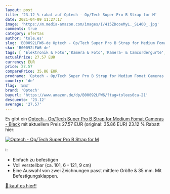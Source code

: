 ```yaml
---
layout: post
title: '23.12 % rabat auf Optech - Op/Tech Super Pro B Strap for M'
date: 2021-04-09 11:27:17
image: 'https://m.media-amazon.com/images/I/415ZDcoeMyL._SL400_.jpg'
comments: true
category: ofertas
author: 'tole.es'
slug: 'B00092LFW6-de Optech - Op/Tech Super Pro B Strap for Medium Fomat...'
sku: 'B00092LFW6-de'
tags: [ 'Elektronik & Foto','Kamera & Foto','Kamera- & Camcordergurte','Kamera- & Fotozubehör','optech', ]
actualPrice: 27.57 EUR
currency: EUR
price: 27.57
comparePrice: 35.86 EUR
prodname: 'Optech - Op/Tech Super Pro B Strap for Medium Fomat Cameras - Black'
country: 'de'
flag: '🇩🇪'
brand: 'Optech'
buyurl: 'https://www.amazon.de/dp/B00092LFW6/?tag=tolees0ca-21'
descuento: '23.12'
average: '27.57'
---
```


Es gibt ein [Optech - Op/Tech Super Pro B Strap for Medium Fomat Cameras - Black](https://www.amazon.de/dp/B00092LFW6/?tag=tolees0ca-21) mit aktuellem Preis 27.57 EUR (original: 35.86 EUR) 23.12 % Rabatt hier:

[![Optech - Op/Tech Super Pro B Strap for M](https://m.media-amazon.com/images/I/415ZDcoeMyL._SL400_.jpg)](https://www.amazon.de/dp/B00092LFW6/?tag=tolees0ca-21)

ℹ️:

- Einfach zu befestigen
- Voll verstellbar (ca. 101, 6 - 121, 9 cm)
- Eine Auswahl von zwei Zeichnungen passt mittlere Größe & 35 mm. Mit Befestigungsklappen.

[🛒 kauf es hier!!](https://www.amazon.de/dp/B00092LFW6/?tag=tolees0ca-21)
